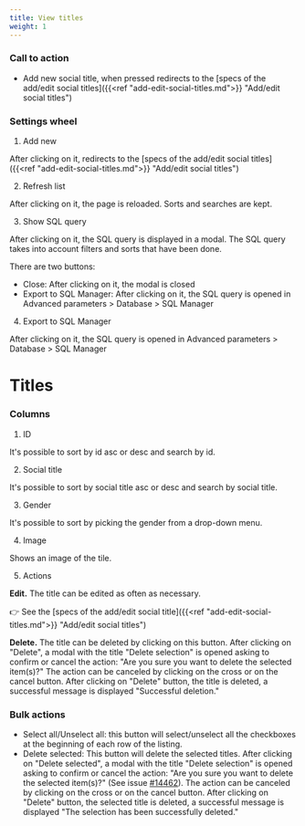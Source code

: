 ```yaml
---
title: View titles
weight: 1
---
```


### Call to action

 - Add new social title, when pressed redirects to the [specs of the add/edit social titles]({{<ref "add-edit-social-titles.md">}} "Add/edit social titles") 

### Settings wheel 

1) Add new

After clicking on it, redirects to the [specs of the add/edit social titles]({{<ref "add-edit-social-titles.md">}} "Add/edit social titles") 

2) Refresh list

After clicking on it, the page is reloaded. Sorts and searches are kept.

3) Show SQL query

After clicking on it, the SQL query is displayed in a modal. The SQL query takes into account filters and sorts that have been done.

There are two buttons:

- Close: After clicking on it, the modal is closed
- Export to SQL Manager: After clicking on it, the SQL query is opened in Advanced parameters > Database > SQL Manager

4) Export to SQL Manager

After clicking on it, the SQL query is opened in Advanced parameters > Database > SQL Manager

# Titles

### Columns

1) ID

It's possible to sort by id asc or desc and search by id.

2) Social title

It's possible to sort by social title asc or desc and search by social title.

3) Gender

It's possible to sort by picking the gender from a drop-down menu.

4) Image

Shows an image of the tile.

5) Actions

**Edit.** The title can be edited as often as necessary.

👉 See the [specs of the add/edit social title]({{<ref "add-edit-social-titles.md">}} "Add/edit social titles") 

**Delete.** The title can be deleted by clicking on this button. After clicking on "Delete", a modal with the title "Delete selection" is opened asking to confirm or cancel the action: "Are you sure you want to delete the selected item(s)?"
The action can be canceled by clicking on the cross or on the cancel button.
After clicking on "Delete" button, the title is deleted, a successful message is displayed "Successful deletion."

### Bulk actions 

- Select all/Unselect all: this button will select/unselect all the checkboxes at the beginning of each row of the listing.
- Delete selected: This button will delete the selected titles. 
After clicking on "Delete selected", a modal with the title "Delete selection" is opened asking to confirm or cancel the action: "Are you sure you want to delete the selected item(s)?" (See issue [#14462](https://github.com/PrestaShop/PrestaShop/issues/14462)). The action can be canceled by clicking on the cross or on the cancel button.
After clicking on "Delete" button, the selected title is deleted, a successful message is displayed "The selection has been successfully deleted."
